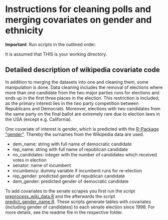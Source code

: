 # Instructions for cleaning polls and merging covariates on gender and ethnicity

**Important**: Run scripts in the outlined order.

It is assumed that THIS is your working directory.


## Detailed description of wikipedia covariate code

In addition to merging the datasets into one and cleaning them, some manipulation is done.
Data cleaning includes the removal of elections where more than one candidate from the two major parties runs for elections and ends up in the first three places in the election. This restriction is included, as the primary interest lies in the two party competition between Republicans and Democrats. Moreover, elections with two candidates from the same party on the final ballot are extremely rare due to election laws in the USA (except e.g. California).

One covariate of interest is gender, which is predicted with the [R-Package "gender"](https://cran.r-project.org/web/packages/gender/vignettes/predicting-gender.html). Thereby the surnames from the Wikipedia data are used.


- dem_name: string with full name of democratic candidate
- rep_name: string with full name of republican candidate
- no_candidates: integer with the number of candidates which received votes in election
- senator: name of incumbent
- incumbency: dummy variable if incumbent runs for re-election
- rep_gender: predicted gender of republican candidate
- dem_gender: predicted gender of democratic candidate

To add covariates to the senate scrapes you first run the script [preprocess_wiki_data.R](https://github.com/SinaMaria412/predictors_of_polling_errors/blob/master/us_senate/covariates/preprocess_wiki_data.R) and the afterwards the script [predict_gender_name.R](https://github.com/SinaMaria412/predictors_of_polling_errors/blob/master/us_senate/covariates/predict_gender_name.R). These scripts generate tables with covariates (including gender of candidates) to each senate election since 1998. For more details, see the readme file in the respective folder.
